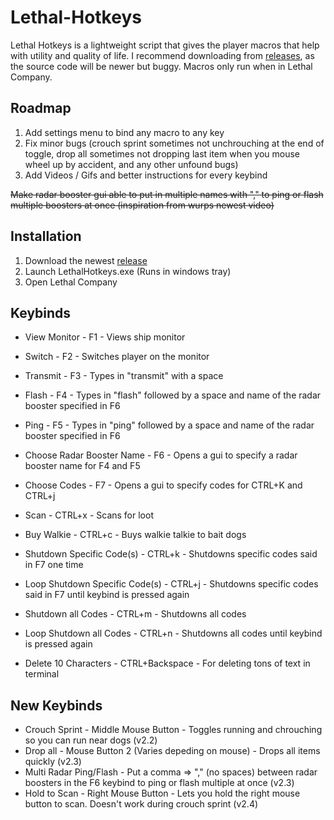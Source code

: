 # Lethal-Hotkeys
Lethal Hotkeys is a lightweight script that gives the player macros that help with utility and quality of life. I recommend downloading from [releases](https://github.com/memespost06/Lethal-Hotkeys/releases/latest), as the source code will be newer but buggy. Macros only run when in Lethal Company.
## Roadmap
1. Add settings menu to bind any macro to any key
2. Fix minor bugs (crouch sprint sometimes not unchrouching at the end of toggle, drop all sometimes not dropping last item when you mouse wheel up by accident, and any other unfound bugs)<br/>
3. Add Videos / Gifs and better instructions for every keybind

~~Make radar booster gui able to put in multiple names with "," to ping or flash multiple boosters at once (inspiration from wurps newest video)~~
## Installation
1. Download the newest [release](https://github.com/memespost06/Lethal-Hotkeys/releases/latest)
2. Launch LethalHotkeys.exe (Runs in windows tray)
3. Open Lethal Company

## Keybinds
- View Monitor - F1 - Views ship monitor

- Switch - F2 - Switches player on the monitor

- Transmit - F3 - Types in "transmit" with a space

- Flash - F4 - Types in "flash" followed by a space and name of the radar booster specified in F6

- Ping - F5 - Types in "ping" followed by a space and name of the radar booster specified in F6

- Choose Radar Booster Name - F6 - Opens a gui to specify a radar booster name for F4 and F5

- Choose Codes - F7 - Opens a gui to specify codes for CTRL+K and CTRL+j

- Scan - CTRL+x - Scans for loot

- Buy Walkie - CTRL+c - Buys walkie talkie to bait dogs

- Shutdown Specific Code(s) - CTRL+k - Shutdowns specific codes said in F7 one time

- Loop Shutdown Specific Code(s) - CTRL+j - Shutdowns specific codes said in F7 until keybind is pressed again

- Shutdown all Codes - CTRL+m - Shutdowns all codes

- Loop Shutdown all Codes - CTRL+n - Shutdowns all codes until keybind is pressed again

- Delete 10 Characters - CTRL+Backspace - For deleting tons of text in terminal

## New Keybinds
- Crouch Sprint - Middle Mouse Button - Toggles running and chrouching so you can run near dogs (v2.2)
- Drop all - Mouse Button 2 (Varies depeding on mouse) - Drops all items quickly (v2.3)
- Multi Radar Ping/Flash - Put a comma => "," (no spaces) between radar boosters in the F6 keybind to ping or flash multiple at once (v2.3)
- Hold to Scan - Right Mouse Button - Lets you hold the right mouse button to scan. Doesn't work during crouch sprint (v2.4)
